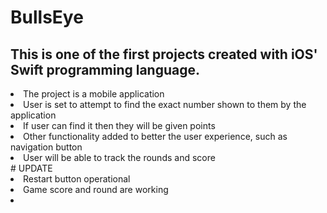 # BullsEye

## This is one of the first projects created with iOS' Swift programming language.
<li>The project is a mobile application</li>
<li>User is set to attempt to find the exact number shown to them by the application</li>
<li>If user can find it then they will be given points</li>
<li>Other functionality added to better the user experience, such as navigation button</li>
<li> User will be able to track the rounds and score</li>
# UPDATE
<li>Restart button operational</li>
<li>Game score and round are working<li>
